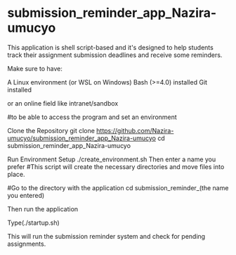 # submission_reminder_app_Nazira-umucyo
This application is shell script-based and it's designed to help students track their assignment submission deadlines and receive some reminders.

Make sure to have:

A Linux environment (or WSL on Windows)
 Bash (>=4.0) installed Git installed

or an online field like intranet/sandbox

#to be able to access the program and set an environment

Clone the Repository git clone https://github.com/Nazira-umucyo/submission_reminder_app_Nazira-umucyo
cd submission_reminder_app_Nazira-umucyo 

Run Environment Setup ./create_environment.sh 
Then enter a name you prefer
#This script will create the necessary directories and move files into place.

#Go to the directory with the application 
cd submission_reminder_(the name you entered)

Then run the application

Type(./startup.sh)

This will run the submission reminder system and check for pending assignments.
